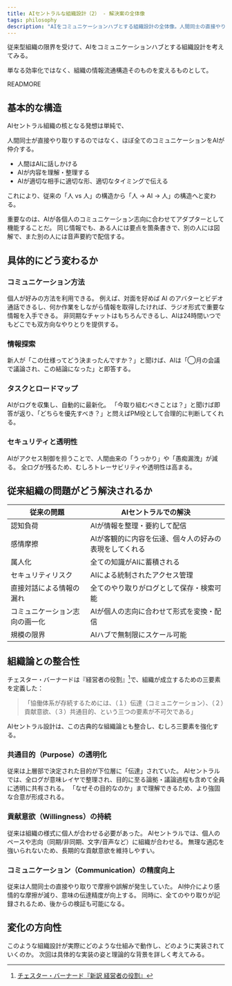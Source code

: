 ```yaml
---
title: AIセントラルな組織設計（2） - 解決案の全体像
tags: philosophy
description: "AIをコミュニケーションハブとする組織設計の全体像。人間同士の直接やり取りに代わる、新しい情報流通の仕組み。"
---
```


従来型組織の限界を受けて、AIをコミュニケーションハブとする組織設計を考えてみる。

単なる効率化ではなく、組織の情報流通構造そのものを変えるものとして。

READMORE

## 基本的な構造

AIセントラル組織の核となる発想は単純で、

人間同士が直接やり取りするのではなく、ほぼ全てのコミュニケーションをAIが仲介する。

- 人間はAIに話しかける
- AIが内容を理解・整理する
- AIが適切な相手に適切な形、適切なタイミングで伝える

これにより、従来の「人 vs 人」の構造から「人 -> AI -> 人」の構造へと変わる。

重要なのは、AIが各個人のコミュニケーション志向に合わせてアダプターとして機能することだ。
同じ情報でも、ある人には要点を箇条書きで、別の人には図解で、また別の人には音声要約で配信する。

## 具体的にどう変わるか

### コミュニケーション方法
個人が好みの方法を利用できる。
例えば、対面を好めば AI のアバターとビデオ通話できるし、何か作業をしながら情報を取得したければ、ラジオ形式で重要な情報を入手できる。
非同期なチャットはもちろんできるし、AIは24時間いつでもどこでも双方向なやりとりを提供する。

### 情報探索
新人が「この仕様ってどう決まったんですか？」と聞けば、AIは「◯月の会議で議論され、この結論になった」と即答する。

### タスクとロードマップ  
AIがログを収集し、自動的に最新化。
「今取り組むべきことは？」と聞けば即答が返り、「どちらを優先すべき？」と問えばPM役として合理的に判断してくれる。

### セキュリティと透明性
AIがアクセス制御を担うことで、人間由来の「うっかり」や「愚痴漏洩」が減る。
全ログが残るため、むしろトレーサビリティや透明性は高まる。

## 従来組織の問題がどう解決されるか

| 従来の問題 | AIセントラルでの解決                  |
|------------|------------------------------|
| 認知負荷 | AIが情報を整理・要約して配信              |
| 感情摩擦 | AIが客観的に内容を伝達、個々人の好みの表現をしてくれる |
| 属人化 | 全ての知識がAIに蓄積される               |
| セキュリティリスク | AIによる統制されたアクセス管理             |
| 直接対話による情報の漏れ | 全てのやり取りがログとして保存・検索可能         |
| コミュニケーション志向の画一化 | AIが個人の志向に合わせて形式を変換・配信        |
| 規模の限界 | AIハブで無制限にスケール可能              |

## 組織論との整合性

チェスター・バーナードは『経営者の役割』[^1]で、組織が成立するための三要素を定義した：

> 「協働体系が存続するためには、（１）伝達（コミュニケーション）、（２）貢献意欲、（３）共通目的、という三つの要素が不可欠である」

AIセントラル設計は、この古典的な組織論とも整合し、むしろ三要素を強化する。

### 共通目的（Purpose）の透明化
従来は上層部で決定された目的が下位層に「伝達」されていた。
AIセントラルでは、全ログが意味レイヤで整理され、目的に至る論拠・議論過程も含めて全員に透明に共有される。
「なぜその目的なのか」まで理解できるため、より強固な合意が形成される。

### 貢献意欲（Willingness）の持続
従来は組織の様式に個人が合わせる必要があった。
AIセントラルでは、個人のペースや志向（同期/非同期、文字/音声など）に組織が合わせる。
無理な適応を強いられないため、長期的な貢献意欲を維持しやすい。

### コミュニケーション（Communication）の精度向上
従来は人間同士の直接やり取りで摩擦や誤解が発生していた。
AI仲介により感情的な摩擦が減り、意味の伝達精度が向上する。
同時に、全てのやり取りが記録されるため、後からの検証も可能になる。

## 変化の方向性

このような組織設計が実際にどのような仕組みで動作し、どのように実装されていくのか。
次回は具体的な実装の姿と理論的な背景を詳しく考えてみる。

[^1]: [チェスター・バーナード『新訳 経営者の役割』](https://www.amazon.co.jp/dp/4641088926)
